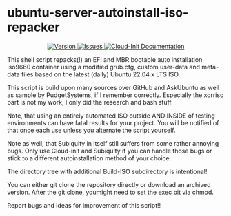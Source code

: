 # ubuntu-server-autoinstall-iso-repacker
</p>
<p align="center">
    <a href="https://github.com/PaxJaromeMalues/ubuntu-server-autoinstall-iso-repacker/releases/latest">
        <img src="https://img.shields.io/badge/Version-1.1.333-green.svg" alt="Version">
    </a>
    <a href="https://github.com/PaxJaromeMalues/ubuntu-server-autoinstall-iso-repacker/issues">
        <img src="https://img.shields.io/github/issues-raw/PaxJaromeMalues/ubuntu-server-autoinstall-iso-repacker.svg?label=Issues" alt="Issues">
    </a>
    <a href="https://cloudinit.readthedocs.io/en/latest/index.html">
        <img src="https://img.shields.io/badge/cloud-init-blue.svg" alt="Cloud-Init Documentation">
    </a>
</p>

This shell script repacks(!) an EFI and MBR bootable auto installation iso9660 container using a modified grub.cfg, custom user-data and meta-data files based on the latest (daily) Ubuntu 22.04.x LTS ISO.

This script is build upon many sources over GitHub and AskUbuntu as well as sample by PudgetSystems, if I remember correctly.
Especially the xorriso part is not my work, I only did the research and bash stuff.

Note, that using an entirely automated ISO outside AND INSIDE of testing environments can have fatal results for your project.
You will be notified of that once each use unless you alternate the script yourself.

Note as well, that Subiquity in itself still suffers from some rather annoying bugs.
Only use Cloud-init and Subiquity if you can handle those bugs or stick to a different autoinstallation method of your choice.

The directory tree with additional Build-ISO subdirectory is intentional!

You can either git clone the repository directly or download an archived version.
After the git clone, youmight need to set the exec bit via chmod.

Report bugs and ideas for improvement of this script!!
